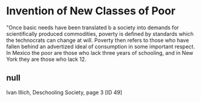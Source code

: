 # Invention of New Classes of Poor

"Once basic needs have been translated b a society into demands for scientifically produced  commodities, poverty is defined by standards which the technocrats can change at will. Poverty then refers to those who have fallen behind an advertized ideal of consumption in some important respect. In Mexico the poor are those who lack three years of schooling, and in New York they are those who lack 12.&#9;&#9;

## null

Ivan Illich, Deschooling Society, page 3 [ID 49]

